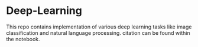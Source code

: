 # Deep-Learning

This repo contains implementation of various deep learning tasks like image classification and natural language processing.
citation can be found within the notebook.
